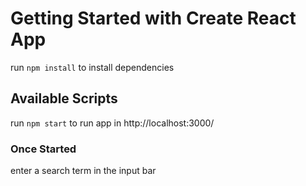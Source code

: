 # Getting Started with Create React App

run `npm install` to install dependencies

## Available Scripts

run `npm start` to run app in http://localhost:3000/

### Once Started

enter a search term in the input bar